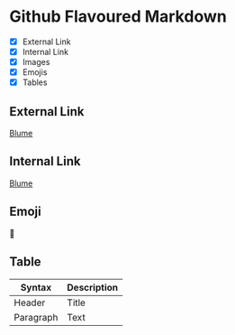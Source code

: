 # Github Flavoured Markdown
- [x] External Link
- [x] Internal Link
- [x] Images
- [x] Emojis
- [x] Tables
## External Link
[Blume](https://www.10wallpaper.com/wallpaper/1280x1024/1702/Pink_Gesang_Flower-2017_Flowers_HD_Wallpapers_1280x1024.jpg)
## Internal Link
[Blume](./exercise/authoring/img/R.jfif)
## Emoji
:orangutan:
## Table
| Syntax      | Description |
| ----------- | ----------- |
| Header      | Title       |
| Paragraph   | Text        |
